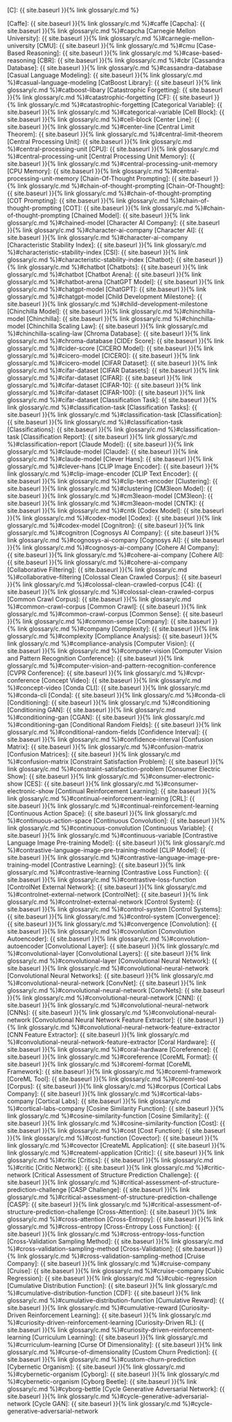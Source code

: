 [C]: {{ site.baseurl }}{% link glossary/c.md %}

[Caffe]: {{ site.baseurl }}{% link glossary/c.md %}#caffe
[Capcha]: {{ site.baseurl }}{% link glossary/c.md %}#capcha
[Carnegie Mellon University]: {{ site.baseurl }}{% link glossary/c.md %}#carnegie-mellon-university
[CMU]: {{ site.baseurl }}{% link glossary/c.md %}#cmu
[Case-Based Reasoning]: {{ site.baseurl }}{% link glossary/c.md %}#case-based-reasoning
[CBR]: {{ site.baseurl }}{% link glossary/c.md %}#cbr
[Cassandra Database]: {{ site.baseurl }}{% link glossary/c.md %}#cassandra-database
[Casual Language Modeling]: {{ site.baseurl }}{% link glossary/c.md %}#casual-language-modeling
[CatBoost Library]: {{ site.baseurl }}{% link glossary/c.md %}#catboost-libary
[Catastrophic Forgetting]: {{ site.baseurl }}{% link glossary/c.md %}#catastrophic-forgetting
[CF]: {{ site.baseurl }}{% link glossary/c.md %}#catastrophic-forgetting
[Categorical Variable]: {{ site.baseurl }}{% link glossary/c.md %}#categorical-variable
[Cell Block]: {{ site.baseurl }}{% link glossary/c.md %}#cell-block
[Center Line]: {{ site.baseurl }}{% link glossary/c.md %}#center-line
[Central Limit Theorem]: {{ site.baseurl }}{% link glossary/c.md %}#central-limit-theorem
[Central Processing Unit]: {{ site.baseurl }}{% link glossary/c.md %}#central-processing-unit
[CPU]: {{ site.baseurl }}{% link glossary/c.md %}#central-processing-unit
[Central Processing Unit Memory]: {{ site.baseurl }}{% link glossary/c.md %}#central-processing-unit-memory
[CPU Memory]: {{ site.baseurl }}{% link glossary/c.md %}#central-processing-unit-memory
[Chain-Of-Thought Prompting]: {{ site.baseurl }}{% link glossary/c.md %}#chain-of-thought-prompting
[Chain-Of-Thought]: {{ site.baseurl }}{% link glossary/c.md %}#chain-of-thought-prompting
[COT Prompting]: {{ site.baseurl }}{% link glossary/c.md %}#chain-of-thought-prompting
[COT]: {{ site.baseurl }}{% link glossary/c.md %}#chain-of-thought-prompting
[Chained Model]: {{ site.baseurl }}{% link glossary/c.md %}#chained-model
[Character AI Company]: {{ site.baseurl }}{% link glossary/c.md %}#character-ai-company
[Character AI]: {{ site.baseurl }}{% link glossary/c.md %}#character-ai-company
[Characteristic Stability Index]: {{ site.baseurl }}{% link glossary/c.md %}#characteristic-stability-index
[CSI]: {{ site.baseurl }}{% link glossary/c.md %}#characteristic-stability-index
[Chatbot]: {{ site.baseurl }}{% link glossary/c.md %}#chatbot
[Chatbots]: {{ site.baseurl }}{% link glossary/c.md %}#chatbot
[Chatbot Arena]: {{ site.baseurl }}{% link glossary/c.md %}#chatbot-arena
[ChatGPT Model]: {{ site.baseurl }}{% link glossary/c.md %}#chatgpt-model
[ChatGPT]: {{ site.baseurl }}{% link glossary/c.md %}#chatgpt-model
[Child Development Milestone]: {{ site.baseurl }}{% link glossary/c.md %}#child-development-milestone
[Chinchilla Model]: {{ site.baseurl }}{% link glossary/c.md %}#chinchilla-model
[Chinchilla]: {{ site.baseurl }}{% link glossary/c.md %}#chinchilla-model
[Chinchilla Scaling Law]: {{ site.baseurl }}{% link glossary/c.md %}#chinchilla-scaling-law
[Chroma Database]: {{ site.baseurl }}{% link glossary/c.md %}#chroma-database
[CIDEr Score]: {{ site.baseurl }}{% link glossary/c.md %}#cider-score
[CICERO Model]: {{ site.baseurl }}{% link glossary/c.md %}#cicero-model
[CICERO]: {{ site.baseurl }}{% link glossary/c.md %}#cicero-model
[CIFAR Dataset]: {{ site.baseurl }}{% link glossary/c.md %}#cifar-dataset
[CIFAR Datasets]: {{ site.baseurl }}{% link glossary/c.md %}#cifar-dataset
[CIFAR]: {{ site.baseurl }}{% link glossary/c.md %}#cifar-dataset
[CIFAR-10]: {{ site.baseurl }}{% link glossary/c.md %}#cifar-dataset
[CIFAR-100]: {{ site.baseurl }}{% link glossary/c.md %}#cifar-dataset
[Classification Task]: {{ site.baseurl }}{% link glossary/c.md %}#classification-task
[Classification Tasks]: {{ site.baseurl }}{% link glossary/c.md %}#classification-task
[Classification]: {{ site.baseurl }}{% link glossary/c.md %}#classification-task
[Classifications]: {{ site.baseurl }}{% link glossary/c.md %}#classification-task
[Classification Report]: {{ site.baseurl }}{% link glossary/c.md %}#classification-report
[Claude Model]: {{ site.baseurl }}{% link glossary/c.md %}#claude-model
[Claude]: {{ site.baseurl }}{% link glossary/c.md %}#claude-model
[Clever Hans]: {{ site.baseurl }}{% link glossary/c.md %}#clever-hans
[CLIP Image Encoder]: {{ site.baseurl }}{% link glossary/c.md %}#clip-image-encoder
[CLIP Text Encoder]: {{ site.baseurl }}{% link glossary/c.md %}#clip-text-encoder
[Clustering]: {{ site.baseurl }}{% link glossary/c.md %}#clustering
[CM3leon Model]: {{ site.baseurl }}{% link glossary/c.md %}#cm3leaon-model
[CM3leon]: {{ site.baseurl }}{% link glossary/c.md %}#cm3leaon-model
[CNTK]: {{ site.baseurl }}{% link glossary/c.md %}#cntk
[Codex Model]: {{ site.baseurl }}{% link glossary/c.md %}#codex-model
[Codex]: {{ site.baseurl }}{% link glossary/c.md %}#codex-model
[Cognitron]: {{ site.baseurl }}{% link glossary/c.md %}#cognitron
[Cognosys AI Company]: {{ site.baseurl }}{% link glossary/c.md %}#cognosys-ai-company
[Cognosys AI]: {{ site.baseurl }}{% link glossary/c.md %}#cognosys-ai-company
[Cohere AI Company]: {{ site.baseurl }}{% link glossary/c.md %}#cohere-ai-company
[Cohere AI]: {{ site.baseurl }}{% link glossary/c.md %}#cohere-ai-company
[Collaborative Filtering]: {{ site.baseurl }}{% link glossary/c.md %}#collaborative-filtering
[Colossal Clean Crawled Corpus]: {{ site.baseurl }}{% link glossary/c.md %}#colossal-clean-crawled-corpus
[C4]: {{ site.baseurl }}{% link glossary/c.md %}#colossal-clean-crawled-corpus
[Common Crawl Corpus]: {{ site.baseurl }}{% link glossary/c.md %}#common-crawl-corpus
[Common Crawl]: {{ site.baseurl }}{% link glossary/c.md %}#common-crawl-corpus
[Common Sense]: {{ site.baseurl }}{% link glossary/c.md %}#common-sense
[Company]: {{ site.baseurl }}{% link glossary/c.md %}#company
[Complexity]: {{ site.baseurl }}{% link glossary/c.md %}#complexity
[Compliance Analysis]: {{ site.baseurl }}{% link glossary/c.md %}#compliance-analysis
[Computer Vision]: {{ site.baseurl }}{% link glossary/c.md %}#computer-vision
[Computer Vision and Pattern Recognition Conference]: {{ site.baseurl }}{% link glossary/c.md %}#computer-vision-and-pattern-recognition-conference
[CVPR Conference]: {{ site.baseurl }}{% link glossary/c.md %}#cvpr-conference
[Concept Video]: {{ site.baseurl }}{% link glossary/c.md %}#concept-video
[Conda CLI]: {{ site.baseurl }}{% link glossary/c.md %}#conda-cli
[Conda]: {{ site.baseurl }}{% link glossary/c.md %}#conda-cli
[Conditioning]: {{ site.baseurl }}{% link glossary/c.md %}#conditioning
[Conditioning GAN]: {{ site.baseurl }}{% link glossary/c.md %}#conditioning-gan
[CGAN]: {{ site.baseurl }}{% link glossary/c.md %}#conditioning-gan
[Conditional Random Fields]: {{ site.baseurl }}{% link glossary/c.md %}#conditional-random-fields
[Confidence Interval]: {{ site.baseurl }}{% link glossary/c.md %}#confidence-interval
[Confusion Matrix]: {{ site.baseurl }}{% link glossary/c.md %}#confusion-matrix
[Confusion Matrices]: {{ site.baseurl }}{% link glossary/c.md %}#confusion-matrix
[Constraint Satisfaction Problem]: {{ site.baseurl }}{% link glossary/c.md %}#constraint-satisfaction-problem
[Consumer Electric Show]: {{ site.baseurl }}{% link glossary/c.md %}#consumer-electronic-show
[CES]: {{ site.baseurl }}{% link glossary/c.md %}#consumer-electronic-show
[Continual Reinforcement Learning]: {{ site.baseurl }}{% link glossary/c.md %}#continual-reinforcement-learning
[CRL]: {{ site.baseurl }}{% link glossary/c.md %}#continual-reinforcement-learning
[Continuous Action Space]: {{ site.baseurl }}{% link glossary/c.md %}#continuous-action-space
[Continuous Convolution]: {{ site.baseurl }}{% link glossary/c.md %}#continuous-convolution
[Continuous Variable]: {{ site.baseurl }}{% link glossary/c.md %}#continuous-variable
[Contrastive Language Image Pre-training Model]: {{ site.baseurl }}{% link glossary/c.md %}#contrastive-language-image-pre-training-model
[CLIP Model]: {{ site.baseurl }}{% link glossary/c.md %}#contrastive-language-image-pre-training-model
[Contrastive Learning]: {{ site.baseurl }}{% link glossary/c.md %}#contrastive-learning
[Contrastive Loss Function]: {{ site.baseurl }}{% link glossary/c.md %}#contrastive-loss-function
[ControlNet External Network]: {{ site.baseurl }}{% link glossary/c.md %}#controlnet-external-network
[ControlNet]: {{ site.baseurl }}{% link glossary/c.md %}#controlnet-external-network
[Control System]: {{ site.baseurl }}{% link glossary/c.md %}#control-system
[Control Systems]: {{ site.baseurl }}{% link glossary/c.md %}#control-system
[Convergence]: {{ site.baseurl }}{% link glossary/c.md %}#convergence
[Convolution]: {{ site.baseurl }}{% link glossary/c.md %}#covonlution
[Convolution Autoencoder]: {{ site.baseurl }}{% link glossary/c.md %}#convolution-autoencoder
[Convolutional Layer]: {{ site.baseurl }}{% link glossary/c.md %}#convolutional-layer
[Convolutional Layers]: {{ site.baseurl }}{% link glossary/c.md %}#convolutional-layer
[Convolutional Neural Network]: {{ site.baseurl }}{% link glossary/c.md %}#convolutional-neural-network
[Convolutional Neural Networks]: {{ site.baseurl }}{% link glossary/c.md %}#convolutional-neural-network
[ConvNet]: {{ site.baseurl }}{% link glossary/c.md %}#convolutional-neural-network
[ConvNets]: {{ site.baseurl }}{% link glossary/c.md %}#convolutional-neural-network
[CNN]: {{ site.baseurl }}{% link glossary/c.md %}#convolutional-neural-network
[CNNs]: {{ site.baseurl }}{% link glossary/c.md %}#convolutional-neural-network
[Convolutional Neural Network Feature Extractor]: {{ site.baseurl }}{% link glossary/c.md %}#convolutional-neural-network-feature-extractor
[CNN Feature Extractor]: {{ site.baseurl }}{% link glossary/c.md %}#convolutional-neural-network-feature-extractor
[Coral Hardware]: {{ site.baseurl }}{% link glossary/c.md %}#coral-hardware
[Coreference]: {{ site.baseurl }}{% link glossary/c.md %}#coreference
[CoreML Format]: {{ site.baseurl }}{% link glossary/c.md %}#coreml-format
[CoreML Framework]: {{ site.baseurl }}{% link glossary/c.md %}#coreml-framework
[CoreML Tool]: {{ site.baseurl }}{% link glossary/c.md %}#coreml-tool
[Corpus]: {{ site.baseurl }}{% link glossary/c.md %}#corpus
[Cortical Labs Company]: {{ site.baseurl }}{% link glossary/c.md %}#cortical-labs-company
[Cortical Labs]: {{ site.baseurl }}{% link glossary/c.md %}#cortical-labs-company
[Cosine Similarity Function]: {{ site.baseurl }}{% link glossary/c.md %}#cosine-similarity-function
[Cosine Similarity]: {{ site.baseurl }}{% link glossary/c.md %}#cosine-similarity-function
[Cost]: {{ site.baseurl }}{% link glossary/c.md %}#cost
[Cost Function]: {{ site.baseurl }}{% link glossary/c.md %}#cost-function
[Covector]: {{ site.baseurl }}{% link glossary/c.md %}#covector
[CreateML Application]: {{ site.baseurl }}{% link glossary/c.md %}#createml-application
[Critic]: {{ site.baseurl }}{% link glossary/c.md %}#critic
[Critics]: {{ site.baseurl }}{% link glossary/c.md %}#critic
[Critic Network]: {{ site.baseurl }}{% link glossary/c.md %}#critic-network
[Critical Assessment of Structure Prediction Challenge]: {{ site.baseurl }}{% link glossary/c.md %}#critical-assessment-of-structure-prediction-challenge
[CASP Challenge]: {{ site.baseurl }}{% link glossary/c.md %}#critical-assessment-of-structure-prediction-challenge
[CASP]: {{ site.baseurl }}{% link glossary/c.md %}#critical-assessment-of-structure-prediction-challenge
[Cross-Attention]: {{ site.baseurl }}{% link glossary/c.md %}#cross-attention
[Cross-Entropy]: {{ site.baseurl }}{% link glossary/c.md %}#cross-entropy
[Cross-Entropy Loss Function]: {{ site.baseurl }}{% link glossary/c.md %}#cross-entropy-loss-function
[Cross-Validation Sampling Method]: {{ site.baseurl }}{% link glossary/c.md %}#cross-validation-sampling-method
[Cross-Validation]: {{ site.baseurl }}{% link glossary/c.md %}#cross-validation-sampling-method
[Cruise Company]: {{ site.baseurl }}{% link glossary/c.md %}#cruise-company
[Cruise]: {{ site.baseurl }}{% link glossary/c.md %}#cruise-company
[Cubic Regression]: {{ site.baseurl }}{% link glossary/c.md %}#cubic-regression
[Cumulative Distribution Function]: {{ site.baseurl }}{% link glossary/c.md %}#cumulative-distribution-function
[CDF]: {{ site.baseurl }}{% link glossary/c.md %}#cumulative-distribution-function
[Cumulative Reward]: {{ site.baseurl }}{% link glossary/c.md %}#cumulative-reward
[Curiosity-Driven Reinforcement Learning]: {{ site.baseurl }}{% link glossary/c.md %}#curiosity-driven-reinforcement-learning
[Curiosity-Driven RL]: {{ site.baseurl }}{% link glossary/c.md %}#curiosity-driven-reinforcement-learning
[Curriculum Learning]: {{ site.baseurl }}{% link glossary/c.md %}#curriculum-learning
[Curse Of Dimensionality]: {{ site.baseurl }}{% link glossary/c.md %}#curse-of-dimensionality
[Custom Churn Prediction]: {{ site.baseurl }}{% link glossary/c.md %}#custom-churn-prediction
[Cybernetic Organism]: {{ site.baseurl }}{% link glossary/c.md %}#cybernetic-organism
[Cyborg]: {{ site.baseurl }}{% link glossary/c.md %}#cybernetic-organism
[Cyborg Beetle]: {{ site.baseurl }}{% link glossary/c.md %}#cyborg-bettle
[Cycle Generative Adversarial Network]: {{ site.baseurl }}{% link glossary/c.md %}#cycle-generative-adversarial-network
[Cycle GAN]: {{ site.baseurl }}{% link glossary/c.md %}#cycle-generative-adversarial-network
